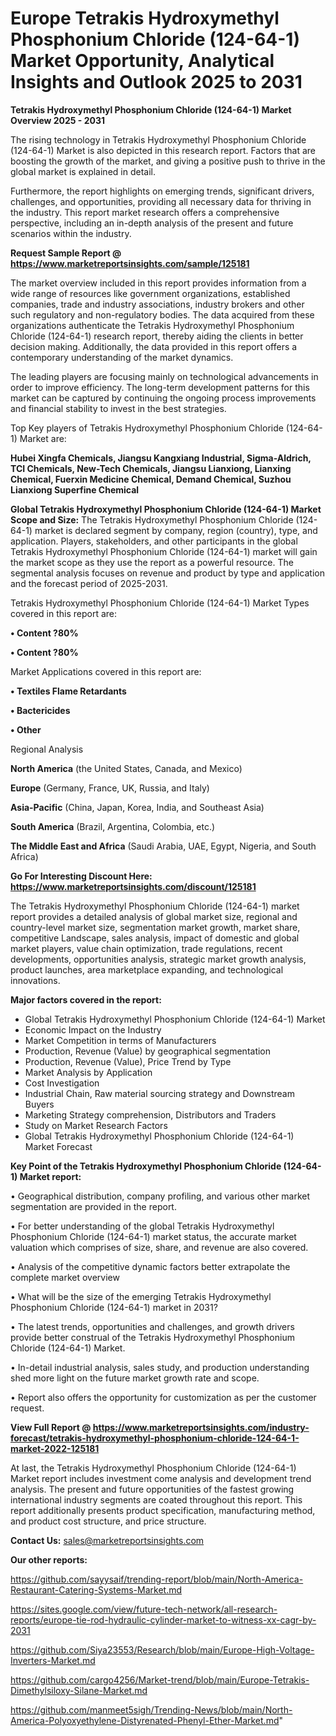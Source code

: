 # Europe Tetrakis Hydroxymethyl Phosphonium Chloride (124-64-1) Market Opportunity, Analytical Insights and Outlook 2025 to 2031

<Strong> Tetrakis Hydroxymethyl Phosphonium Chloride (124-64-1) Market Overview 2025 - 2031</strong>

The rising technology in Tetrakis Hydroxymethyl Phosphonium Chloride (124-64-1) Market is also depicted in this research report. Factors that are boosting the growth of the market, and giving a positive push to thrive in the global market is explained in detail.

Furthermore, the report highlights on emerging trends, significant drivers, challenges, and opportunities, providing all necessary data for thriving in the industry. This report market research offers a comprehensive perspective, including an in-depth analysis of the present and future scenarios within the industry.

<strong>Request Sample Report @ <a href=https://www.marketreportsinsights.com/sample/125181>https://www.marketreportsinsights.com/sample/125181</a></strong>

The market overview included in this report provides information from a wide range of resources like government organizations, established companies, trade and industry associations, industry brokers and other such regulatory and non-regulatory bodies. The data acquired from these organizations authenticate the Tetrakis Hydroxymethyl Phosphonium Chloride (124-64-1) research report, thereby aiding the clients in better decision making. Additionally, the data provided in this report offers a contemporary understanding of the market dynamics.

The leading players are focusing mainly on technological advancements in order to improve efficiency. The long-term development patterns for this market can be captured by continuing the ongoing process improvements and financial stability to invest in the best strategies.

Top Key players of Tetrakis Hydroxymethyl Phosphonium Chloride (124-64-1) Market are:

<strong>Hubei Xingfa Chemicals, Jiangsu Kangxiang Industrial, Sigma-Aldrich, TCI Chemicals, New-Tech Chemicals, Jiangsu Lianxiong, Lianxing Chemical, Fuerxin Medicine Chemical, Demand Chemical, Suzhou Lianxiong Superfine Chemical</strong>

<strong><b>Global Tetrakis Hydroxymethyl Phosphonium Chloride (124-64-1) Market Scope and Size:</b></strong>
The Tetrakis Hydroxymethyl Phosphonium Chloride (124-64-1) market is declared segment by company, region (country), type, and application. Players, stakeholders, and other participants in the global Tetrakis Hydroxymethyl Phosphonium Chloride (124-64-1) market will gain the market scope as they use the report as a powerful resource. The segmental analysis focuses on revenue and product by type and application and the forecast period of 2025-2031.

Tetrakis Hydroxymethyl Phosphonium Chloride (124-64-1) Market Types covered in this report are:

<strong>• Content ?80%

• Content ?80%</strong>

Market Applications covered in this report are:

<strong>• Textiles Flame Retardants

• Bactericides

• Other</strong> 

Regional Analysis

<strong>North America</strong> (the United States, Canada, and Mexico)

<strong>Europe</strong> (Germany, France, UK, Russia, and Italy)

<strong>Asia-Pacific</strong> (China, Japan, Korea, India, and Southeast Asia)

<strong>South America</strong> (Brazil, Argentina, Colombia, etc.)

<strong>The Middle East and Africa</strong> (Saudi Arabia, UAE, Egypt, Nigeria, and South Africa)

<strong>Go For Interesting Discount Here: <a href=https://www.marketreportsinsights.com/discount/125181>https://www.marketreportsinsights.com/discount/125181</a></strong>

The Tetrakis Hydroxymethyl Phosphonium Chloride (124-64-1) market report provides a detailed analysis of global market size, regional and country-level market size, segmentation market growth, market share, competitive Landscape, sales analysis, impact of domestic and global market players, value chain optimization, trade regulations, recent developments, opportunities analysis, strategic market growth analysis, product launches, area marketplace expanding, and technological innovations.

<strong><b>Major factors covered in the report:</b></strong>
<ul>
  <li>Global Tetrakis Hydroxymethyl Phosphonium Chloride (124-64-1) Market </li>
  <li>Economic Impact on the Industry</li>
  <li>Market Competition in terms of Manufacturers</li>
  <li>Production, Revenue (Value) by geographical segmentation</li>
  <li>Production, Revenue (Value), Price Trend by Type</li>
  <li>Market Analysis by Application</li>
  <li>Cost Investigation</li>
  <li>Industrial Chain, Raw material sourcing strategy and Downstream Buyers</li>
  <li>Marketing Strategy comprehension, Distributors and Traders</li>
  <li>Study on Market Research Factors</li>
  <li>Global Tetrakis Hydroxymethyl Phosphonium Chloride (124-64-1) Market Forecast</li>
</ul>

<strong><b>Key Point of the Tetrakis Hydroxymethyl Phosphonium Chloride (124-64-1) Market report:</b></strong>

• Geographical distribution, company profiling, and various other market segmentation are provided in the report.

• For better understanding of the global Tetrakis Hydroxymethyl Phosphonium Chloride (124-64-1) market status, the accurate market valuation which comprises of size, share, and revenue are also covered.

• Analysis of the competitive dynamic factors better extrapolate the complete market overview

• What will be the size of the emerging Tetrakis Hydroxymethyl Phosphonium Chloride (124-64-1) market in 2031?

• The latest trends, opportunities and challenges, and growth drivers provide better construal of the Tetrakis Hydroxymethyl Phosphonium Chloride (124-64-1) Market.

• In-detail industrial analysis, sales study, and production understanding shed more light on the future market growth rate and scope.

• Report also offers the opportunity for customization as per the customer request.

<strong><b>View Full Report @ <a href=https://www.marketreportsinsights.com/industry-forecast/tetrakis-hydroxymethyl-phosphonium-chloride-124-64-1-market-2022-125181>https://www.marketreportsinsights.com/industry-forecast/tetrakis-hydroxymethyl-phosphonium-chloride-124-64-1-market-2022-125181</a></b></strong>


At last, the Tetrakis Hydroxymethyl Phosphonium Chloride (124-64-1) Market report includes investment come analysis and development trend analysis. The present and future opportunities of the fastest growing international industry segments are coated throughout this report. This report additionally presents product specification, manufacturing method, and product cost structure, and price structure.

<strong>Contact Us:</strong>
sales@marketreportsinsights.com

<strong>Our other reports:</strong>

<a href=https://github.com/sayysaif/trending-report/blob/main/North-America-Restaurant-Catering-Systems-Market.md>https://github.com/sayysaif/trending-report/blob/main/North-America-Restaurant-Catering-Systems-Market.md</a>

<a href=https://sites.google.com/view/future-tech-network/all-research-reports/europe-tie-rod-hydraulic-cylinder-market-to-witness-xx-cagr-by-2031>https://sites.google.com/view/future-tech-network/all-research-reports/europe-tie-rod-hydraulic-cylinder-market-to-witness-xx-cagr-by-2031</a>

<a href=https://github.com/Siya23553/Research/blob/main/Europe-High-Voltage-Inverters-Market.md>https://github.com/Siya23553/Research/blob/main/Europe-High-Voltage-Inverters-Market.md</a>

<a href=https://github.com/cargo4256/Market-trend/blob/main/Europe-Tetrakis-Dimethylsiloxy-Silane-Market.md>https://github.com/cargo4256/Market-trend/blob/main/Europe-Tetrakis-Dimethylsiloxy-Silane-Market.md</a>

<a href=https://github.com/manmeet5sigh/Trending-News/blob/main/North-America-Polyoxyethylene-Distyrenated-Phenyl-Ether-Market.md>https://github.com/manmeet5sigh/Trending-News/blob/main/North-America-Polyoxyethylene-Distyrenated-Phenyl-Ether-Market.md</a>"
